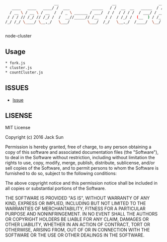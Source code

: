 ```bash
                      __                        __                   __               
   ____   ____   ____/ /  ___          _____   / /  __  __   _____  / /_  ___    _____
  / __ \ / __ \ / __  /  / _ \ ______ / ___/  / /  / / / /  / ___/ / __/ / _ \  / ___/
 / / / // /_/ // /_/ /  /  __//_____// /__   / /  / /_/ /  (__  ) / /_  /  __/ / /    
/_/ /_/ \____/ \__,_/   \___/        \___/  /_/   \__,_/  /____/  \__/  \___/ /_/     
                                                                                      
```
node-cluster

## Usage

```bash
* fork.js
* cluster.js
* countCluster.js
```



## ISSUES
* [Issue](https://github.com/sunNode/node-cluster/new/master?Issues)




## LISENSE
MIT License

Copyright (c) 2016 Jack Sun

Permission is hereby granted, free of charge, to any person obtaining a copy
of this software and associated documentation files (the "Software"), to deal
in the Software without restriction, including without limitation the rights
to use, copy, modify, merge, publish, distribute, sublicense, and/or sell
copies of the Software, and to permit persons to whom the Software is
furnished to do so, subject to the following conditions:

The above copyright notice and this permission notice shall be included in all
copies or substantial portions of the Software.

THE SOFTWARE IS PROVIDED "AS IS", WITHOUT WARRANTY OF ANY KIND, EXPRESS OR
IMPLIED, INCLUDING BUT NOT LIMITED TO THE WARRANTIES OF MERCHANTABILITY,
FITNESS FOR A PARTICULAR PURPOSE AND NONINFRINGEMENT. IN NO EVENT SHALL THE
AUTHORS OR COPYRIGHT HOLDERS BE LIABLE FOR ANY CLAIM, DAMAGES OR OTHER
LIABILITY, WHETHER IN AN ACTION OF CONTRACT, TORT OR OTHERWISE, ARISING FROM,
OUT OF OR IN CONNECTION WITH THE SOFTWARE OR THE USE OR OTHER DEALINGS IN THE
SOFTWARE.

